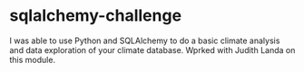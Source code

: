 # sqlalchemy-challenge
I was able to use Python and SQLAlchemy to do a basic climate analysis and data exploration of your climate database.
Wprked with Judith Landa on this module.
